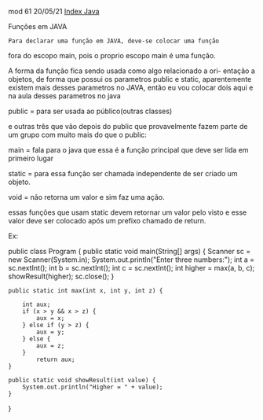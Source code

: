 mod 61                                                                                                 20/05/21
[Index Java](Index%20Java.md)

Funções em JAVA

    Para declarar uma função em JAVA, deve-se colocar uma função
fora do escopo main, pois o proprio escopo main é uma função.

   A forma da função fica sendo usada como algo relacionado a ori-
entação a objetos, de forma que possui os parametros public e 
static, aparentemente existem mais desses parametros no JAVA,
então eu vou colocar dois aqui e na aula desses parametros no 
java

public = para ser usada ao público(outras classes)

e outras três que vão depois do public que provavelmente fazem
parte de um grupo com muito mais do que o public:

main  = fala para o java que essa é a função principal que deve ser
lida em primeiro lugar 

static = para essa função ser chamada independente de ser criado
um objeto.

void = não retorna um valor e sim faz uma ação.


essas funções que usam static devem retornar um valor pelo visto
e esse valor deve ser colocado após um prefixo chamado de 
return.

Ex: 

public class Program {
	public static void main(String[] args) {
		Scanner sc = new Scanner(System.in);
		System.out.println("Enter three numbers:");
		int a = sc.nextInt();
		int b = sc.nextInt();
		int c = sc.nextInt();
		int higher = max(a, b, c);
		showResult(higher);
		sc.close();
	}

	public static int max(int x, int y, int z) {

		int aux;
		if (x > y && x > z) {
			aux = x;
		} else if (y > z) {
			aux = y;
		} else {
			aux = z;
		}
			return aux;
	}

	public static void showResult(int value) {
		System.out.println("Higher = " + value);
	}
}
